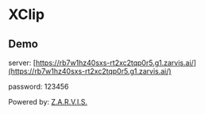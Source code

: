 # XClip
## Demo
server: [https://rb7w1hz40sxs-rt2xc2tqp0r5.g1.zarvis.ai/](https://rb7w1hz40sxs-rt2xc2tqp0r5.g1.zarvis.ai/)

password: 123456

Powered by: [Z.A.R.V.I.S.](https://zarvis.ai/)
